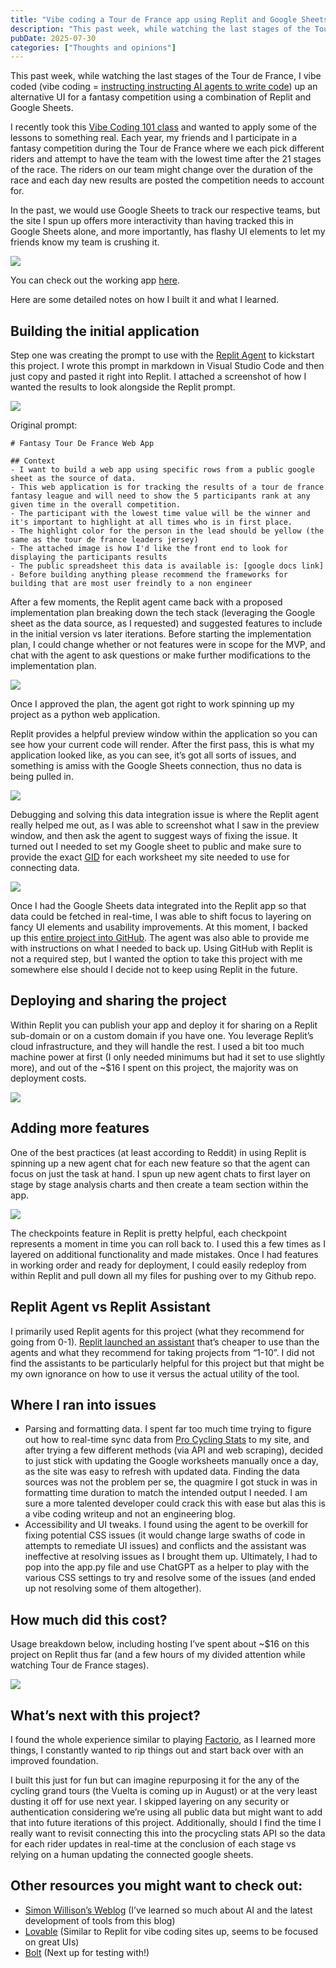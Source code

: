 ```yaml
---
title: "Vibe coding a Tour de France app using Replit and Google Sheets"
description: "This past week, while watching the last stages of the Tour de France, I vibe coded (vibe coding = [instructing instructing AI agents to write code](https://blog"
pubDate: 2025-07-30
categories: ["Thoughts and opinions"]
---
```


This past week, while watching the last stages of the Tour de France, I vibe coded (vibe coding = [instructing instructing AI agents to write code](https://blog.replit.com/what-is-vibe-coding)) up an alternative UI for a fantasy competition using a combination of Replit and Google Sheets.

I recently took this [Vibe Coding 101 class](https://learn.deeplearning.ai/courses/vibe-coding-101-with-replit/lesson/zwj9r/introduction) and wanted to apply some of the lessons to something real. Each year, my friends and I participate in a fantasy competition during the Tour de France where we each pick different riders and attempt to have the team with the lowest time after the 21 stages of the race. The riders on our team might change over the duration of the race and each day new results are posted the competition needs to account for.

In the past, we would use Google Sheets to track our respective teams, but the site I spun up offers more interactivity than having tracked this in Google Sheets alone, and more importantly, has flashy UI elements to let my friends know my team is crushing it.

![](/images/vibe-coding-a-tour-de-france-app-using-replit-and-google-sheets-1759632217478.png)

You can check out the working app [here](https://fantasy-tdf-2025.streamlit.app/).

Here are some detailed notes on how I built it and what I learned.

## Building the initial application

Step one was creating the prompt to use with the [Replit Agent](https://docs.replit.com/replitai/agent) to kickstart this project. I wrote this prompt in markdown in Visual Studio Code and then just copy and pasted it right into Replit. I attached a screenshot of how I wanted the results to look alongside the Replit prompt.

![](/images/vibe-coding-a-tour-de-france-app-using-replit-and-google-sheets-1759632217500.png)

Original prompt:

```
# Fantasy Tour De France Web App

## Context
- I want to build a web app using specific rows from a public google sheet as the source of data. 
- This web application is for tracking the results of a tour de france fantasy league and will need to show the 5 participants rank at any given time in the overall competition. 
- The participant with the lowest time value will be the winner and it's important to highlight at all times who is in first place. 
- The highlight color for the person in the lead should be yellow (the same as the tour de france leaders jersey)
- The attached image is how I'd like the front end to look for displaying the participants results
- The public spreadsheet this data is available is: [google docs link]
- Before building anything please recommend the frameworks for building that are most user freindly to a non engineer 
```

After a few moments, the Replit agent came back with a proposed implementation plan breaking down the tech stack (leveraging the Google sheet as the data source, as I requested) and suggested features to include in the initial version vs later iterations. Before starting the implementation plan, I could change whether or not features were in scope for the MVP, and chat with the agent to ask questions or make further modifications to the implementation plan.

![](/images/vibe-coding-a-tour-de-france-app-using-replit-and-google-sheets-1759632217531.jpg)

Once I approved the plan, the agent got right to work spinning up my project as a python web application.

Replit provides a helpful preview window within the application so you can see how your current code will render. After the first pass, this is what my application looked like, as you can see, it’s got all sorts of issues, and something is amiss with the Google Sheets connection, thus no data is being pulled in.

![](/images/vibe-coding-a-tour-de-france-app-using-replit-and-google-sheets-1759632217560.png)

Debugging and solving this data integration issue is where the Replit agent really helped me out, as I was able to screenshot what I saw in the preview window, and then ask the agent to suggest ways of fixing the issue. It turned out I needed to set my Google sheet to public and make sure to provide the exact [GID](https://knowsheets.com/how-to-get-the-id-of-a-google-sheet/#google_vignette) for each worksheet my site needed to use for connecting data.

![](/images/vibe-coding-a-tour-de-france-app-using-replit-and-google-sheets-1759632217590.png)

Once I had the Google Sheets data integrated into the Replit app so that data could be fetched in real-time, I was able to shift focus to layering on fancy UI elements and usability improvements. At this moment, I backed up this [entire project into GitHub](https://github.com/amr05008/Replit-FantasyTour2025). The agent was also able to provide me with instructions on what I needed to back up. Using GitHub with Replit is not a required step, but I wanted the option to take this project with me somewhere else should I decide not to keep using Replit in the future.

## Deploying and sharing the project

Within Replit you can publish your app and deploy it for sharing on a Replit sub-domain or on a custom domain if you have one. You leverage Replit’s cloud infrastructure, and they will handle the rest. I used a bit too much machine power at first (I only needed minimums but had it set to use slightly more), and out of the ~$16 I spent on this project, the majority was on deployment costs.

![](/images/vibe-coding-a-tour-de-france-app-using-replit-and-google-sheets-1759632217620.png)

## Adding more features

One of the best practices (at least according to Reddit) in using Replit is spinning up a new agent chat for each new feature so that the agent can focus on just the task at hand. I spun up new agent chats to first layer on stage by stage analysis charts and then create a team section within the app.

![](/images/vibe-coding-a-tour-de-france-app-using-replit-and-google-sheets-1759632217648.png)

The checkpoints feature in Replit is pretty helpful, each checkpoint represents a moment in time you can roll back to. I used this a few times as I layered on additional functionality and made mistakes. Once I had features in working order and ready for deployment, I could easily redeploy from within Replit and pull down all my files for pushing over to my Github repo.

## Replit Agent vs Replit Assistant

I primarily used Replit agents for this project (what they recommend for going from 0-1). [Replit launched an assistant](https://blog.replit.com/new-ai-assistant-announcement) that’s cheaper to use than the agents and what they recommend for taking projects from “1-10”. I did not find the assistants to be particularly helpful for this project but that might be my own ignorance on how to use it versus the actual utility of the tool.

## Where I ran into issues

-   Parsing and formatting data. I spent far too much time trying to figure out how to real-time sync data from [Pro Cycling Stats](https://www.procyclingstats.com/) to my site, and after trying a few different methods (via API and web scraping), decided to just stick with updating the Google worksheets manually once a day, as the site was easy to refresh with updated data. Finding the data sources was not the problem per se, the quagmire I got stuck in was in formatting time duration to match the intended output I needed. I am sure a more talented developer could crack this with ease but alas this is a vibe coding writeup and not an engineering blog.
-   Accessibility and UI tweaks. I found using the agent to be overkill for fixing potential CSS issues (it would change large swaths of code in attempts to remediate UI issues) and conflicts and the assistant was ineffective at resolving issues as I brought them up. Ultimately, I had to pop into the app.py file and use ChatGPT as a helper to play with the various CSS settings to try and resolve some of the issues (and ended up not resolving some of them altogether).

## How much did this cost?

Usage breakdown below, including hosting I’ve spent about ~$16 on this project on Replit thus far (and a few hours of my divided attention while watching Tour de France stages).

![](/images/vibe-coding-a-tour-de-france-app-using-replit-and-google-sheets-1759632217681.jpg)

## What’s next with this project?

I found the whole experience similar to playing [Factorio](https://www.factorio.com/), as I learned more things, I constantly wanted to rip things out and start back over with an improved foundation.

I built this just for fun but can imagine repurposing it for the any of the cycling grand tours (the Vuelta is coming up in August) or at the very least dusting it off for use next year. I skipped layering on any security or authentication considering we’re using all public data but might want to add that into future iterations of this project. Additionally, should I find the time I really want to revisit connecting this into the procycling stats API so the data for each rider updates in real-time at the conclusion of each stage vs relying on a human updating the connected google sheets.

## Other resources you might want to check out:

-   [Simon Willison’s Weblog](https://simonwillison.net/) (I’ve learned so much about AI and the latest development of tools from this blog)
-   [Lovable](https://lovable.dev/) (Similar to Replit for vibe coding sites up, seems to be focused on great UIs)
-   [Bolt](https://bolt.new/) (Next up for testing with!)